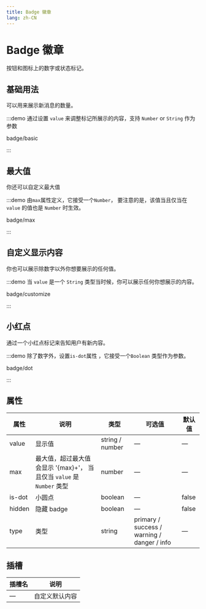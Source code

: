 ```yaml
---
title: Badge 徽章
lang: zh-CN
---
```


# Badge 徽章

按钮和图标上的数字或状态标记。

## 基础用法

可以用来展示新消息的数量。

:::demo 通过设置 `value` 来调整标记所展示的内容，支持 `Number` or `String` 作为参数

badge/basic

:::

## 最大值

你还可以自定义最大值

:::demo 由`max`属性定义，它接受一个`Number`， 要注意的是，该值当且仅当在 `value` 的值也是 `Number` 时生效。

badge/max

:::

## 自定义显示内容

你也可以展示除数字以外你想要展示的任何值。

:::demo 当 `value` 是一个 `String` 类型当时候，你可以展示任何你想展示的内容。

badge/customize

:::

## 小红点

通过一个小红点标记来告知用户有新内容。

:::demo 除了数字外，设置`is-dot`属性 ，它接受一个`Boolean` 类型作为参数。

badge/dot

:::

## 属性

| 属性     | 说明                                                | 类型              | 可选值                                         | 默认值   |
| ------ | ------------------------------------------------- | --------------- | ------------------------------------------- | ----- |
| value  | 显示值                                               | string / number | —                                           | —     |
| max    | 最大值，超过最大值会显示 '{max}+'， 当且仅当 `value` 是 `Number` 类型 | number          | —                                           | —     |
| is-dot | 小圆点                                               | boolean         | —                                           | false |
| hidden | 隐藏 badge                                          | boolean         | —                                           | false |
| type   | 类型                                                | string          | primary / success / warning / danger / info | —     |

## 插槽

| 插槽名 | 说明      |
| --- | ------- |
| —   | 自定义默认内容 |
